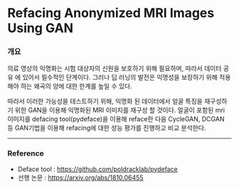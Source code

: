 # Refacing  Anonymized MRI Images Using GAN

### 개요

의료 영상의 익명화는 시험 대상자의 신원을 보호하기 위해 필요하며, 따라서 데이터 공유 에 있어서 필수적인 단계이다. 그러나 딥 러닝의 발전은 익명성을 보장하기 위해 적용해야 하는 왜곡의 양에 대한 한계를 높일 수 있다. 

따라서 이러한 가능성을 테스트하기 위해, 익명화 된 데이터에서 얼굴 특징을 재구성하기 위한 GAN을 이용해 익명화된 MRI 이미지를 재구성 할 것이다. 얼굴이 포함된 mri 이미지를 defacing tool(pydeface)을 이용해 reface한 다음 CycleGAN, DCGAN 등 GAN기법을 이용해 refacing에 대한 성능 평가를 진행하고 비교 분석한다.

- - - - -

### Reference

* Deface tool : https://github.com/poldracklab/pydeface
* 선행 논문 : https://arxiv.org/abs/1810.06455
